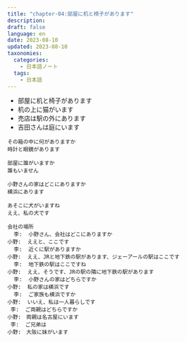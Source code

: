 ```yaml
---
title: "chapter-04:部屋に机と椅子があります" 
description: 
draft: false
language: en
date: 2023-08-10
updated: 2023-08-10
taxonomies:
  categories:
    - 日本語ノート
  tags:
    - 日本語
---
```


- 部屋に机と椅子があります
- 机の上に猫がいます 
- 売店は駅の外にあります
- 吉田さんは庭にいます

<!-- more -->

```
その箱の中に何がありますか
時計と眼鏡があります
```

```
部屋に誰がいますか
誰もいません
```

```
小野さんの家はどこにありますか
横浜にあります
```

```
あそこに犬がいますね
ええ、私の犬です
```


```
会社の場所
  李:  小野さん、会社はどこにありますか
小野:  ええと、ここです　
  李:  近くに駅がありますか
小野:  ええ、JRと地下鉄の駅があります、ジェーアールの駅はここです
  李:  地下鉄の駅はここですね
小野:  ええ、そうです、JRの駅の隣に地下鉄の駅があります
  李:  小野さんの家はどちらですか
小野:  私の家は横浜です
  李:  ご家族も横浜ですか
小野:  いいえ、私は一人暮らしです
 李:  ご両親はどちらですか
小野:　両親は名古屋にいます
 李:  ご兄弟は
小野:　大阪に妹がいます
```
